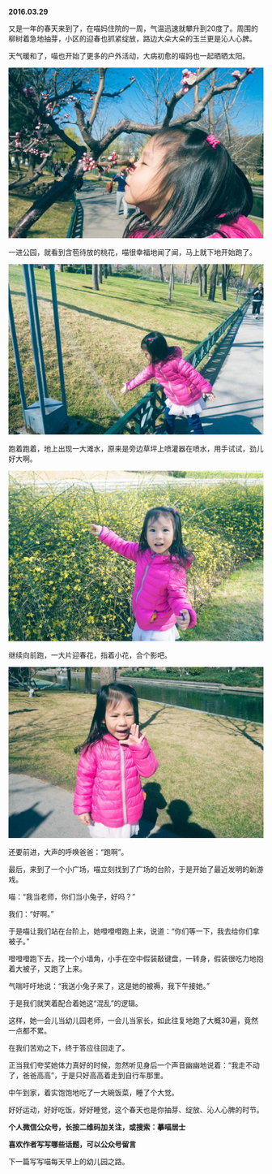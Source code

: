 
          
            
**2016.03.29**

又是一年的春天来到了，在喵妈住院的一周，气温迅速就攀升到20度了。周围的柳树着急地抽芽，小区的迎春也抓紧绽放，路边大朵大朵的玉兰更是沁人心脾。

天气暖和了，喵也开始了更多的户外活动，大病初愈的喵妈也一起晒晒太阳。



![](img/51001-e23fb34e70c2ea7a.jpg)




一进公园，就看到含苞待放的桃花，喵很幸福地闻了闻，马上就下地开始跑了。



![](img/51001-147f50c596aa73ed.jpg)




跑着跑着，地上出现一大滩水，原来是旁边草坪上喷灌器在喷水，用手试试，劲儿好大啊。



![](img/51001-313aca45e1229141.jpg)




继续向前跑，一大片迎春花，指着小花，合个影吧。



![](img/51001-b296f5183a8cc91b.jpg)




还要前进，大声的呼唤爸爸：“跑啊”。

最后，来到了一个小广场，喵立刻找到了广场的台阶，于是开始了最近发明的新游戏。

喵：“我当老师，你们当小兔子，好吗？”

我们：“好啊。”

于是喵让我们站在台阶上，她噔噔噔跑上来，说道：“你们等一下，我去给你们拿被子。”

噔噔噔跑下去，找一个小墙角，小手在空中假装敲键盘，一转身，假装很吃力地抱着大被子，又跑了上来。

气喘吁吁地说：“我送小兔子来了，这是她的被褥，我下午接她。”

于是我们就笑着配合着她这“混乱”的逻辑。

这样，她一会儿当幼儿园老师，一会儿当家长，如此往复地跑了大概30遍，竟然一点都不累。

在我们苦劝之下，终于答应往回走了。

正当我们夸奖她体力真好的时候，忽然听见身后一个声音幽幽地说着：“我走不动了，爸爸高高”，于是只好高高着走到自行车那里。

中午到家，着实饱饱地吃了一大碗饭菜，睡了个大觉。

好好运动，好好吃饭，好好睡觉，这个春天也是你抽芽、绽放、沁人心脾的时节。


**个人微信公众号，长按二维码加关注，或搜索：摹喵居士**

**喜欢作者写写哪些话题，可以公众号留言**




下一篇写写喵每天早上的幼儿园之路。

          
        